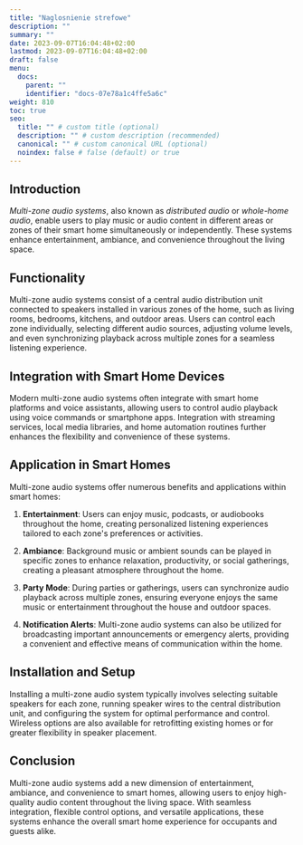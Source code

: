 ```yaml
---
title: "Naglosnienie strefowe"
description: ""
summary: ""
date: 2023-09-07T16:04:48+02:00
lastmod: 2023-09-07T16:04:48+02:00
draft: false
menu:
  docs:
    parent: ""
    identifier: "docs-07e78a1c4ffe5a6c"
weight: 810
toc: true
seo:
  title: "" # custom title (optional)
  description: "" # custom description (recommended)
  canonical: "" # custom canonical URL (optional)
  noindex: false # false (default) or true
---
```


## Introduction

*Multi-zone audio systems*, also known as *distributed audio* or *whole-home audio*, enable users to play music or audio content in different areas or zones of their smart home simultaneously or independently. These systems enhance entertainment, ambiance, and convenience throughout the living space.

## Functionality

Multi-zone audio systems consist of a central audio distribution unit connected to speakers installed in various zones of the home, such as living rooms, bedrooms, kitchens, and outdoor areas. Users can control each zone individually, selecting different audio sources, adjusting volume levels, and even synchronizing playback across multiple zones for a seamless listening experience.

## Integration with Smart Home Devices

Modern multi-zone audio systems often integrate with smart home platforms and voice assistants, allowing users to control audio playback using voice commands or smartphone apps. Integration with streaming services, local media libraries, and home automation routines further enhances the flexibility and convenience of these systems.

## Application in Smart Homes

Multi-zone audio systems offer numerous benefits and applications within smart homes:

1.  **Entertainment**: Users can enjoy music, podcasts, or audiobooks throughout the home, creating personalized listening experiences tailored to each zone's preferences or activities.

2.  **Ambiance**: Background music or ambient sounds can be played in specific zones to enhance relaxation, productivity, or social gatherings, creating a pleasant atmosphere throughout the home.

3.  **Party Mode**: During parties or gatherings, users can synchronize audio playback across multiple zones, ensuring everyone enjoys the same music or entertainment throughout the house and outdoor spaces.

4.  **Notification Alerts**: Multi-zone audio systems can also be utilized for broadcasting important announcements or emergency alerts, providing a convenient and effective means of communication within the home.


## Installation and Setup

Installing a multi-zone audio system typically involves selecting suitable speakers for each zone, running speaker wires to the central distribution unit, and configuring the system for optimal performance and control. Wireless options are also available for retrofitting existing homes or for greater flexibility in speaker placement.

## Conclusion

Multi-zone audio systems add a new dimension of entertainment, ambiance, and convenience to smart homes, allowing users to enjoy high-quality audio content throughout the living space. With seamless integration, flexible control options, and versatile applications, these systems enhance the overall smart home experience for occupants and guests alike.
